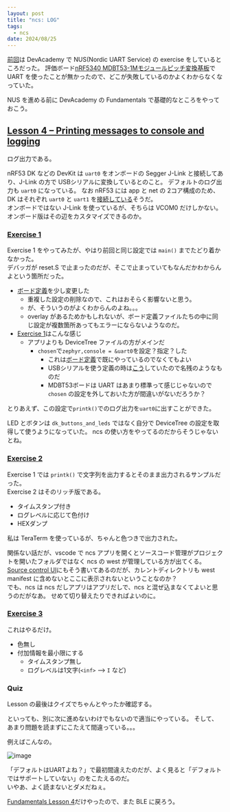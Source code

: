 ```yaml
---
layout: post
title: "ncs: LOG"
tags:
  - ncs
date: 2024/08/25
---
```


[前回](./20240822-ble.md)は DevAcademy で NUS(Nordic UART Service) の exercise をしているところだった。
評価ボード[nRF5340 MDBT53-1Mモジュールピッチ変換基板](https://www.switch-science.com/products/8658)で UART を使ったことが無かったので、どこが失敗しているのかよくわからなくなっていた。

NUS を進める前に DevAcademy の Fundamentals で基礎的なところをやっておこう。

## [Lesson 4 – Printing messages to console and logging](https://academy.nordicsemi.com/courses/nrf-connect-sdk-fundamentals/lessons/lesson-3-printing-messages-to-console-and-logging/)

ログ出力である。

nRF53 DK などの DevKit は `uart0` をオンボードの Segger J-Link と接続してあり、J-Link の方で USBシリアルに変換しているとのこと。
デフォルトのログ出力も `uart0` になっている。
なお nRF53 には app と net の 2コア構成のため、DK はそれぞれ `uart0` と `uart1` を[接続している](https://docs.nordicsemi.com/bundle/ug_nrf5340_dk/page/UG/dk/vir_com_port.html)そうだ。  
オンボードではない J-Link を使っているが、そちらは VCOM0 だけしかない。オンボード版はその辺をカスタマイズできるのか。

### [Exercise 1](https://academy.nordicsemi.com/courses/nrf-connect-sdk-fundamentals/lessons/lesson-3-printing-messages-to-console-and-logging/topic/exercise-1-4/)

Exercise 1 をやってみたが、やはり前回と同じ設定では `main()` までたどり着かなかった。  
デバッガが reset.S で止まったのだが、そこで止まっていてもなんだかわからんよという箇所だった。

* [ボード定義](https://github.com/hirokuma/ncs-custom-board/commit/f52691b7d6ba828918daa73f2b9ba2dafcf540d0)を少し変更した
  * 重複した設定の削除なので、これはおそらく影響ないと思う。
  * が、そういうのがよくわからんのよね。。。
  * overlay があるためかもしれないが、ボード定義ファイルたちの中に同じ設定が複数箇所あってもエラーにならないようなのだ。
* [Exercise 1](https://github.com/hirokuma/ncs-fund/commit/f6a8f2f7cc906d02711ba47c0b8afc6b7bb79251)はこんな感じ
  * アプリよりも DeviceTree ファイルの方がメインだ
    * `chosen`で`zephyr,console = &uart0`を設定？指定？した
      * これは[ボード定義](https://github.com/hirokuma/ncs-custom-board/blob/f52691b7d6ba828918daa73f2b9ba2dafcf540d0/boards/arm/ssci086585_nrf5340/ssci086585_nrf5340_cpuapp_common.dts#L12)で既にやっているのでなくてもよい
      * USBシリアルを使う定義の時は[こう](https://github.com/hirokuma/ncs-custom-board/blob/f52691b7d6ba828918daa73f2b9ba2dafcf540d0/boards/arm/ssci086585_nrf5340/ssci086585_nrf5340_cpuapp_common_usb.dtsi#L5)していたので名残のようなものだ
      * MDBT53ボードは UART はあまり標準って感じじゃないので `chosen` の設定を外しておいた方が間違いがないだろうか？

とりあえず、この設定で`printk()`でのログ出力を`uart0`に出すことができた。

LED とボタンは `dk_buttons_and_leds` ではなく自分で DeviceTree の設定を取得して使うようになっていた。
ncs の使い方をやってるのだからそうじゃないとね。

###  [Exercise 2](https://academy.nordicsemi.com/courses/nrf-connect-sdk-fundamentals/lessons/lesson-3-printing-messages-to-console-and-logging/topic/exercise-2-4/)

Exercise 1 では `printk()` で文字列を出力するとそのまま出力されるサンプルだった。  
Exercise 2 はそのリッチ版である。

* タイムスタンプ付き
* ログレベルに応じて色付け
* HEXダンプ

私は TeraTerm を使っているが、ちゃんと色つきで出力された。

関係ない話だが、vscode で ncs アプリを開くとソースコード管理がプロジェクトを開いたフォルダではなく ncs の west が管理している方が出てくる。
[Source control UI](https://docs.nordicsemi.com/bundle/nrf-connect-vscode/page/reference/ui_source_control.html)にもそう書いてあるのだが、カレントディレクトリも west manifest に含めないとここに表示されないということなのか？  
でも、ncs は ncs だしアプリはアプリだしで、ncs と混ぜ込まなくてよいと思うのだがなあ。
せめて切り替えたりできればよいのに。

### [Exercise 3](https://academy.nordicsemi.com/courses/nrf-connect-sdk-fundamentals/lessons/lesson-3-printing-messages-to-console-and-logging/topic/exercise-3-4/)

これはやるだけ。

* 色無し
* 付加情報を最小限にする
  * タイムスタンプ無し
  * ログレベルは1文字(`<inf>` --> `I` など)

### Quiz

Lesson の最後はクイズでちゃんとやったか確認する。

といっても、別に次に進めないわけでもないので適当にやっている。
そして、あまり問題を読まずにこたえて間違っている。。。

例えばこんなの。

![image](20240825a-1.png)

「デフォルトはUARTよね？」で最初間違えたのだが、よく見ると「デフォルトではサポートしていない」のをこたえるのだ。  
いやあ、よく読まないとダメだねぇ。

[Fundamentals Lesson 4](https://github.com/hirokuma/ncs-fund/tree/da75e53b683367bd744f8f5f454a0e9121ea8073)だけやったので、また BLE に戻ろう。
